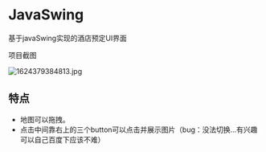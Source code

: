 # JavaSwing
基于javaSwing实现的酒店预定UI界面

项目截图

![1624379384813.jpg](https://i.loli.net/2021/06/23/EMsya9zpvBoeGYj.jpg)

## 特点

* 地图可以拖拽。
* 点击中间靠右上的三个button可以点击并展示图片（bug：没法切换...有兴趣可以自己百度下应该不难）

